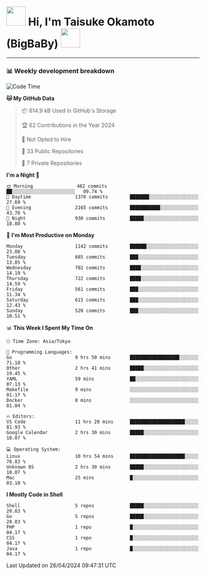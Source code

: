 <!-- Title -->
<h1>
    <img src="https://media.tenor.com/TlyRveJkgo4AAAAi/cloud-cloud-strife.gif" width="50"/> 
    Hi, I'm Taisuke Okamoto (BigBaBy) 
    <img src="https://media.tenor.com/TlyRveJkgo4AAAAi/cloud-cloud-strife.gif" width="50"/>
</h1>

---

<h3> 📊 Weekly development breakdown </h3>
<!-- waka-readme-stats -->

<!--START_SECTION:waka-->
![Code Time](http://img.shields.io/badge/Code%20Time-1%2C743%20hrs%2012%20mins-blue)

**🐱 My GitHub Data** 

> 📦 614.9 kB Used in GitHub's Storage 
 > 
> 🏆 62 Contributions in the Year 2024
 > 
> 🚫 Not Opted to Hire
 > 
> 📜 33 Public Repositories 
 > 
> 🔑 7 Private Repositories 
 > 
**I'm a Night 🦉** 

```text
🌞 Morning                482 commits         ██░░░░░░░░░░░░░░░░░░░░░░░   09.74 % 
🌆 Daytime                1370 commits        ███████░░░░░░░░░░░░░░░░░░   27.69 % 
🌃 Evening                2165 commits        ███████████░░░░░░░░░░░░░░   43.76 % 
🌙 Night                  930 commits         █████░░░░░░░░░░░░░░░░░░░░   18.80 % 
```
📅 **I'm Most Productive on Monday** 

```text
Monday                   1142 commits        ██████░░░░░░░░░░░░░░░░░░░   23.08 % 
Tuesday                  685 commits         ███░░░░░░░░░░░░░░░░░░░░░░   13.85 % 
Wednesday                702 commits         ████░░░░░░░░░░░░░░░░░░░░░   14.19 % 
Thursday                 722 commits         ████░░░░░░░░░░░░░░░░░░░░░   14.59 % 
Friday                   561 commits         ███░░░░░░░░░░░░░░░░░░░░░░   11.34 % 
Saturday                 615 commits         ███░░░░░░░░░░░░░░░░░░░░░░   12.43 % 
Sunday                   520 commits         ███░░░░░░░░░░░░░░░░░░░░░░   10.51 % 
```


📊 **This Week I Spent My Time On** 

```text
🕑︎ Time Zone: Asia/Tokyo

💬 Programming Languages: 
Go                       9 hrs 50 mins       ██████████████████░░░░░░░   71.18 % 
Other                    2 hrs 41 mins       █████░░░░░░░░░░░░░░░░░░░░   19.45 % 
YAML                     59 mins             ██░░░░░░░░░░░░░░░░░░░░░░░   07.13 % 
Makefile                 9 mins              ░░░░░░░░░░░░░░░░░░░░░░░░░   01.17 % 
Docker                   8 mins              ░░░░░░░░░░░░░░░░░░░░░░░░░   01.04 % 

🔥 Editors: 
VS Code                  11 hrs 20 mins      ████████████████████░░░░░   81.93 % 
Google Calendar          2 hrs 30 mins       █████░░░░░░░░░░░░░░░░░░░░   18.07 % 

💻 Operating System: 
Linux                    10 hrs 54 mins      ████████████████████░░░░░   78.83 % 
Unknown OS               2 hrs 30 mins       █████░░░░░░░░░░░░░░░░░░░░   18.07 % 
Mac                      25 mins             █░░░░░░░░░░░░░░░░░░░░░░░░   03.10 % 
```

**I Mostly Code in Shell** 

```text
Shell                    5 repos             █████░░░░░░░░░░░░░░░░░░░░   20.83 % 
Go                       5 repos             █████░░░░░░░░░░░░░░░░░░░░   20.83 % 
PHP                      1 repo              █░░░░░░░░░░░░░░░░░░░░░░░░   04.17 % 
CSS                      1 repo              █░░░░░░░░░░░░░░░░░░░░░░░░   04.17 % 
Java                     1 repo              █░░░░░░░░░░░░░░░░░░░░░░░░   04.17 % 
```




 Last Updated on 26/04/2024 09:47:31 UTC
<!--END_SECTION:waka-->
